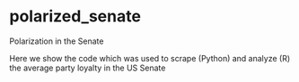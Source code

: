# polarized_senate
Polarization in the Senate

Here we show the code which was used to scrape (Python) and analyze (R) the average party loyalty in the US Senate
